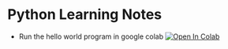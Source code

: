 # Python Learning Notes

* Run the hello world program in google colab [![Open In Colab](https://colab.research.google.com/assets/colab-badge.svg)](https://colab.research.google.com/github/YichenSi/python-tutorial-with-mosh/blob/main/hello.ipynb)
